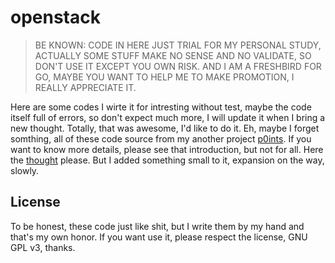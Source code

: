 # openstack

> BE KNOWN: CODE IN HERE JUST TRIAL FOR MY PERSONAL STUDY, ACTUALLY SOME STUFF MAKE NO SENSE AND NO VALIDATE, SO DON'T USE IT EXCEPT YOU OWN RISK. AND I AM A FRESHBIRD FOR GO, MAYBE YOU WANT TO HELP ME TO MAKE PROMOTION, I REALLY APPRECIATE IT.

Here are some codes I wirte it for intresting without test, maybe the code itself full of errors, so don't expect much more, I will update it when I bring a new thought. Totally, that was awesome, I'd like to do it. Eh, maybe I forget somthing, all of these code source from my another project [p0ints](https://github.com/i0Ek3/p0ints). If you want to know more details, please see that introduction, but not for all. Here the [thought](https://github.com/i0Ek3/p0ints/blob/master/2020.0828-openstack.md) please. But I added something small to it, expansion on the way, slowly.

## License

To be honest, these code just like shit, but I write them by my hand and that's my own honor. If you want use it, please respect the license, GNU GPL v3, thanks.
